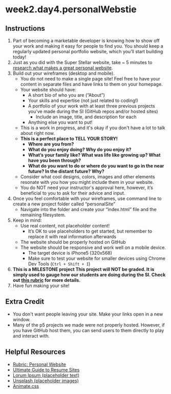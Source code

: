 # week2.day4.personalWebstie

## Instructions
1. Part of becoming a marketable developer is knowing how to show off your work and making it easy for people to find you. You should keep a regularly updated personal portfolio website, which you’ll start building today!
2. Just as you did with the Super Stellar website, take ~ 5 minutes to [research what makes a great personal website](https://business.tutsplus.com/series/how-to-make-a-great-personal-resume-website-ultimate-guide--cms-1129). 
3. Build out your wireframes (desktop and mobile). 
   - You do not need to make a single page site! Feel free to have your content in separate files and have links to them on your homepage.
   - Your website should have:
     - A short bio of who you are (“About”)
     - Your skills and expertise (not just related to coding!)
     - A portfolio of your work with at least three previous projects you’ve made during the SI (GitHub repos and/or hosted sites)
       - Include an image, title, and description for each
     - Anything else you want to put!
   - This is a work in progress, and it's okay if you don't have a lot to talk about right now. 
   - **This is a perfect place to TELL YOUR STORY!**
     - **Where are you from?**
     - **What do you enjoy doing? Why do you enjoy it?**
     - **What’s your family like? What was life like growing up? What have you been through?**
     - **What do you want to do or where do you want to go in the near future? In the distant future? Why?**
   - Consider what cool designs, colors, images and other elements resonate with you how you might include them in your website.
   - You do NOT need your instructor's approval here, however, it’s beneficial to you to ask for their advice and input.
4. Once you feel comfortable with your wireframes, use command line to create a new project folder called “personalSite”
   - Navigate into the folder and create your “index.html” file and the remaining filesystem.
5. Keep in mind:
   - Use real content, not placeholder content!
     - It’s OK to use placeholders to get started, but remember to replace it with real information afterwards
   - The website should be properly hosted on GitHub
   - The website should be responsive and work well on a mobile device.
     - The target device is iPhone5 (320x568)
     - Make sure to test your website for smaller devices using Chrome Dev Tools (`Ctrl + Shift + I`)
6. **This is a MILESTONE project
This project will NOT be graded. It is simply used to gauge how our students are doing during the SI. Check out [this rubric](https://docs.google.com/document/d/1NlDrAH4rITy3B7mNsdH3NQ9MMu-8Xdlun0HlTtNVmWY/edit?usp=sharing) for more details.**
7. Have fun making your site!

## Extra Credit
- You don't want people leaving your site. Make your links open in a new window.
- Many of the p5 projects we made were not properly hosted. However, if you have GitHub host them, you can send users to them directly to play and interact with.

## Helpful Resources
- [Rubric: Personal Website](https://docs.google.com/document/d/1NlDrAH4rITy3B7mNsdH3NQ9MMu-8Xdlun0HlTtNVmWY/edit?usp=sharing)
- [Ultimate Guide to Resume Sites](https://business.tutsplus.com/series/how-to-make-a-great-personal-resume-website-ultimate-guide--cms-1129)
- [Lorum Ipsum (placeholder text)](http://www.lipsum.com/)
- [Unsplash (placeholder images)](https://unsplash.it/)
- [Animate.css](https://daneden.github.io/animate.css/)

